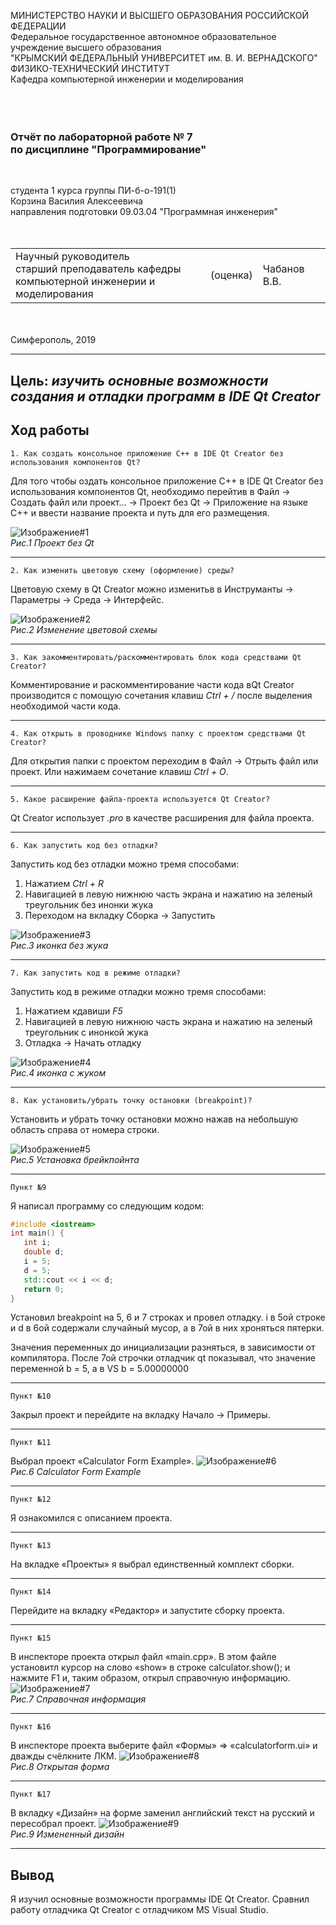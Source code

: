 МИНИСТЕРСТВО НАУКИ И ВЫСШЕГО ОБРАЗОВАНИЯ РОССИЙСКОЙ ФЕДЕРАЦИИ\
Федеральное государственное автономное образовательное учреждение высшего образования\
"КРЫМСКИЙ ФЕДЕРАЛЬНЫЙ УНИВЕРСИТЕТ им. В. И. ВЕРНАДСКОГО"\
ФИЗИКО-ТЕХНИЧЕСКИЙ ИНСТИТУТ\
Кафедра компьютерной инженерии и моделирования\
<br/><br/>
​
### Отчёт по лабораторной работе № 7<br/> по дисциплине "Программирование"
<br/>

студента 1 курса группы ПИ-б-о-191(1)\
Корзина Василия Алексеевича\
направления подготовки 09.03.04 "Программная инженерия"\
<br/>
​
<table>
<tr><td>Научный руководитель<br/> старший преподаватель кафедры<br/>компьютерной инженерии и моделирования</td>
<td>(оценка)</td>
<td>Чабанов В.В.</td>
</tr>
</table>
<br/><br/>
​
Симферополь, 2019

* * *

## Цель: _изучить основные возможности создания и отладки программ в IDE Qt Creator_

## Ход работы

    1. Как создать консольное приложение С++ в IDE Qt Creator без использования компонентов Qt?

Для того чтобы оздать консольное приложение С++ в IDE Qt Creator без использования компонентов Qt,  необходимо перейтив в Файл -> Создать файл или проект... -> Проект без Qt -> Приложение на языке C++ и ввести название проекта и путь для его размещения.

![Изображение#1](https://raw.githubusercontent.com/GachiGucciGhoul/Laboratory_works/master/Lab7/photo/1.PNG)\
*Рис.1 Проект без Qt*

* * *

    2. Как изменить цветовую схему (оформление) среды?

Цветовую схему в  Qt Creator можно изменитьв в Инструманты -> Параметры -> Среда -> Интерфейс. 

![Изображение#2](https://raw.githubusercontent.com/GachiGucciGhoul/Laboratory_works/master/Lab7/photo/2.PNG)\
*Рис.2 Изменение цветовой схемы*

* * *

    3. Как закомментировать/раскомментировать блок кода средствами Qt Creator?

Комментирование и раскомментирование части кода вQt Creator производится с помощую сочетания клавиш *Ctrl + /*   после выделения необходимой части кода.

* * *

    4. Как открыть в проводнике Windows папку с проектом средствами Qt Creator?

Для открытия папки с проектом переходим в Файл -> Отрыть файл или проект.
Или нажимаем сочетание клавиш *Ctrl + O*.


* * *

    5. Какое расширение файла-проекта используется Qt Creator?

Qt Creator использует *.pro* в качестве расширения для файла проекта.

* * *

    6. Как запустить код без отладки?

Запустить код без отладки можно тремя способами:

1) Нажатием _Ctrl + R_
2) Навигацией в левую нижнюю часть экрана и нажатию на зеленый треугольник без инонки жука
3) Переходом на вкладку Сборка -> Запустить

![Изображение#3](https://raw.githubusercontent.com/GachiGucciGhoul/Laboratory_works/master/Lab7/photo/3.PNG)\
*Рис.3  иконка без жука*


* * *

    7. Как запустить код в режиме отладки?

Запустить код в режиме отладки можно тремя способами:

1) Нажатием кдавиши  _F5_
2) Навигацией в левую нижнюю часть экрана и нажатию на зеленый треугольник с инонкой жука
3)  Отладка -> Начать отладку

![Изображение#4](https://raw.githubusercontent.com/GachiGucciGhoul/Laboratory_works/master/Lab7/photo/4.PNG)\
*Рис.4 иконка с жуком*

* * *

    8. Как установить/убрать точку остановки (breakpoint)?

Установить и убрать точку остановки можно нажав на небольшую область справа от номера строки.

![Изображение#5](https://raw.githubusercontent.com/GachiGucciGhoul/Laboratory_works/master/Lab7/photo/5.PNG)\
*Рис.5 Установка брейкпойнта*

* * *

    Пункт №9
    
 Я написал программу со следующим кодом:
 ```c++
 #include <iostream>
int main() {
    int i;
    double d;
    i = 5;
    d = 5;
    std::cout << i << d;
    return 0;
}
 ```
 Установил breakpoint на 5, 6 и 7 строках и провел отладку.
 i в 5ой строке и d в 6ой содержали случайный мусор, а в 7ой в них хроняться пятерки.

Значения переменных до инициализации разняться, в зависимости от компилятора. После 7ой строчки отладчик qt показывал, что значение переменной b = 5, а в VS b = 5.00000000

* * *
    Пункт №10

Закрыл проект и перейдите на вкладку Начало -> Примеры.
* * *
    Пункт №11
Выбрал  проект «Calculator Form Example».
![Изображение#6](https://raw.githubusercontent.com/GachiGucciGhoul/Laboratory_works/master/Lab7/photo/6.PNG)\
*Рис.6 Calculator Form Example*
* * *
    Пункт №12
Я ознакомился с описанием проекта.
* * *
    Пункт №13
На вкладке «Проекты» я  выбрал единственный комплект сборки.
* * *
    Пункт №14
Перейдите на вкладку «Редактор» и запустите сборку проекта.
* * *
    Пункт №15
В инспекторе проекта открыл файл «main.cpp». В этом файле установитл курсор на слово «show» в строке calculator.show(); и нажмите F1 и, таким образом, открыл справочную информацию.
![Изображение#7](https://raw.githubusercontent.com/GachiGucciGhoul/Laboratory_works/master/Lab7/photo/7.PNG)\
*Рис.7 Справочная информация*
* * *
    Пункт №16
В инспекторе проекта выберите файл «Формы» => «calculatorform.ui» и дважды счёлкните ЛКМ.
![Изображение#8](https://raw.githubusercontent.com/GachiGucciGhoul/Laboratory_works/master/Lab7/photo/8.PNG)\
*Рис.8 Открытая форма*
* * *
    Пункт №17
В вкладку «Дизайн» на форме заменил английский текст на русский и пересобрал проект.
![Изображение#9](https://raw.githubusercontent.com/GachiGucciGhoul/Laboratory_works/master/Lab7/photo/9.PNG)\
*Рис.9 Измененный дизайн*
* * *

## Вывод

Я изучил основные возможности программы IDE Qt Creator. Сравнил работу отладчика Qt Creator с отладчиком MS Visual Studio. 
